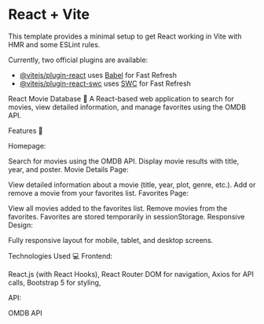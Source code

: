 # React + Vite

This template provides a minimal setup to get React working in Vite with HMR and some ESLint rules.

Currently, two official plugins are available:

- [@vitejs/plugin-react](https://github.com/vitejs/vite-plugin-react/blob/main/packages/plugin-react/README.md) uses [Babel](https://babeljs.io/) for Fast Refresh
- [@vitejs/plugin-react-swc](https://github.com/vitejs/vite-plugin-react-swc) uses [SWC](https://swc.rs/) for Fast Refresh

React Movie Database 🎥
A React-based web application to search for movies, view detailed information, and manage favorites using the OMDB API.

Features 🌟

Homepage:

Search for movies using the OMDB API.
Display movie results with title, year, and poster.
Movie Details Page:

View detailed information about a movie (title, year, plot, genre, etc.).
Add or remove a movie from your favorites list.
Favorites Page:

View all movies added to the favorites list.
Remove movies from the favorites.
Favorites are stored temporarily in sessionStorage.
Responsive Design:

Fully responsive layout for mobile, tablet, and desktop screens.


Technologies Used 💻
Frontend:

React.js (with React Hooks),
React Router DOM for navigation,
Axios for API calls,
Bootstrap 5 for styling,

API:

OMDB API
